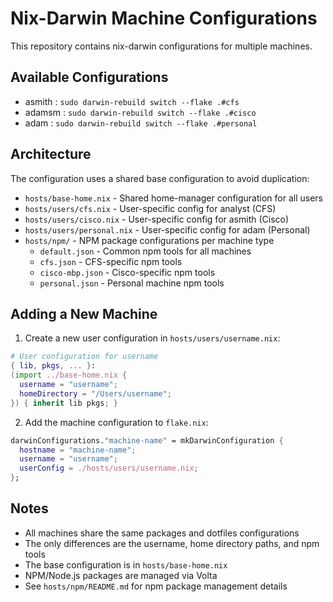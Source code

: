 # Nix-Darwin Machine Configurations

This repository contains nix-darwin configurations for multiple machines.

## Available Configurations

- asmith : `sudo darwin-rebuild switch --flake .#cfs`
- adamsm : `sudo darwin-rebuild switch --flake .#cisco`
- adam : `sudo darwin-rebuild switch --flake .#personal`
<!-- - adam : `sudo darwin-rebuild switch --flake .#gmmbp` -->

## Architecture

The configuration uses a shared base configuration to avoid duplication:

- `hosts/base-home.nix` - Shared home-manager configuration for all users
- `hosts/users/cfs.nix` - User-specific config for analyst (CFS)
- `hosts/users/cisco.nix` - User-specific config for asmith (Cisco)
- `hosts/users/personal.nix` - User-specific config for adam (Personal)
- `hosts/npm/` - NPM package configurations per machine type
  - `default.json` - Common npm tools for all machines
  - `cfs.json` - CFS-specific npm tools
  - `cisco-mbp.json` - Cisco-specific npm tools
  - `personal.json` - Personal machine npm tools

## Adding a New Machine

1. Create a new user configuration in `hosts/users/username.nix`:
```nix
# User configuration for username
{ lib, pkgs, ... }:
(import ../base-home.nix {
  username = "username";
  homeDirectory = "/Users/username";
}) { inherit lib pkgs; }
```

2. Add the machine configuration to `flake.nix`:
```nix
darwinConfigurations."machine-name" = mkDarwinConfiguration {
  hostname = "machine-name";
  username = "username";
  userConfig = ./hosts/users/username.nix;
};
```

## Notes

- All machines share the same packages and dotfiles configurations
- The only differences are the username, home directory paths, and npm tools
- The base configuration is in `hosts/base-home.nix`
- NPM/Node.js packages are managed via Volta
- See `hosts/npm/README.md` for npm package management details
